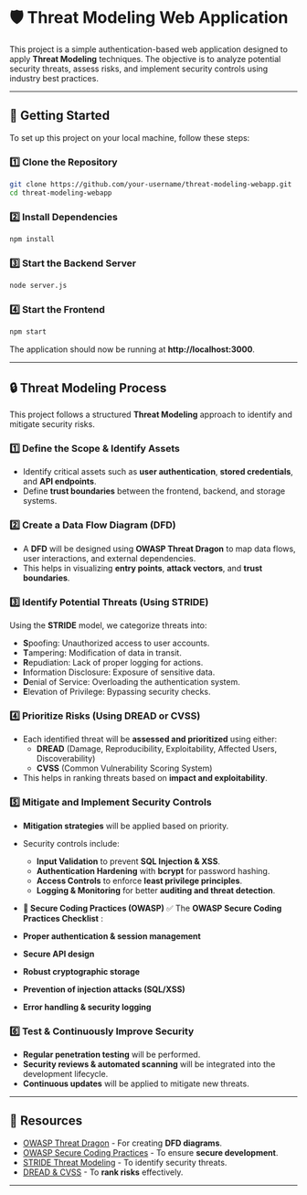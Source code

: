 # 🛡️ Threat Modeling Web Application

This project is a simple authentication-based web application designed to apply **Threat Modeling** techniques. The objective is to analyze potential security threats, assess risks, and implement security controls using industry best practices.

---

## 🚀 Getting Started

To set up this project on your local machine, follow these steps:

### **1️⃣ Clone the Repository**
```sh
git clone https://github.com/your-username/threat-modeling-webapp.git
cd threat-modeling-webapp
```

### **2️⃣ Install Dependencies**
```sh
npm install
```

### **3️⃣ Start the Backend Server**
```sh
node server.js
```

### **4️⃣ Start the Frontend**
```sh
npm start
```

The application should now be running at **http://localhost:3000**.

---

## 🔒 Threat Modeling Process

This project follows a structured **Threat Modeling** approach to identify and mitigate security risks.

### **1️⃣ Define the Scope & Identify Assets**
- Identify critical assets such as **user authentication**, **stored credentials**, and **API endpoints**.
- Define **trust boundaries** between the frontend, backend, and storage systems.

### **2️⃣ Create a Data Flow Diagram (DFD)**
- A **DFD** will be designed using **OWASP Threat Dragon** to map data flows, user interactions, and external dependencies.
- This helps in visualizing **entry points**, **attack vectors**, and **trust boundaries**.

### **3️⃣ Identify Potential Threats (Using STRIDE)**
Using the **STRIDE** model, we categorize threats into:
- **S**poofing: Unauthorized access to user accounts.
- **T**ampering: Modification of data in transit.
- **R**epudiation: Lack of proper logging for actions.
- **I**nformation Disclosure: Exposure of sensitive data.
- **D**enial of Service: Overloading the authentication system.
- **E**levation of Privilege: Bypassing security checks.

### **4️⃣ Prioritize Risks (Using DREAD or CVSS)**
- Each identified threat will be **assessed and prioritized** using either:
  - **DREAD** (Damage, Reproducibility, Exploitability, Affected Users, Discoverability)
  - **CVSS** (Common Vulnerability Scoring System)
- This helps in ranking threats based on **impact and exploitability**.

### **5️⃣ Mitigate and Implement Security Controls**
- **Mitigation strategies** will be applied based on priority.
- Security controls include:
  - **Input Validation** to prevent **SQL Injection & XSS**.
  - **Authentication Hardening** with **bcrypt** for password hashing.
  - **Access Controls** to enforce **least privilege principles**.
  - **Logging & Monitoring** for better **auditing and threat detection**.

- **📌 Secure Coding Practices (OWASP)**
✅ The **OWASP Secure Coding Practices Checklist** :
- **Proper authentication & session management**
- **Secure API design**
- **Robust cryptographic storage**
- **Prevention of injection attacks (SQL/XSS)**
- **Error handling & security logging**

### **6️⃣ Test & Continuously Improve Security**
- **Regular penetration testing** will be performed.
- **Security reviews & automated scanning** will be integrated into the development lifecycle.
- **Continuous updates** will be applied to mitigate new threats.

---

## 📜 Resources
- [OWASP Threat Dragon](https://owasp.org/www-project-threat-dragon/) - For creating **DFD diagrams**.
- [OWASP Secure Coding Practices](https://owasp.org/www-project-secure-coding-practices-quick-reference-guide/) - To ensure **secure development**.
- [STRIDE Threat Modeling](https://owasp.org/www-community/Threat_Modeling) - To identify security threats.
- [DREAD & CVSS](https://owasp.org/www-community/metrics) - To **rank risks** effectively.

---


